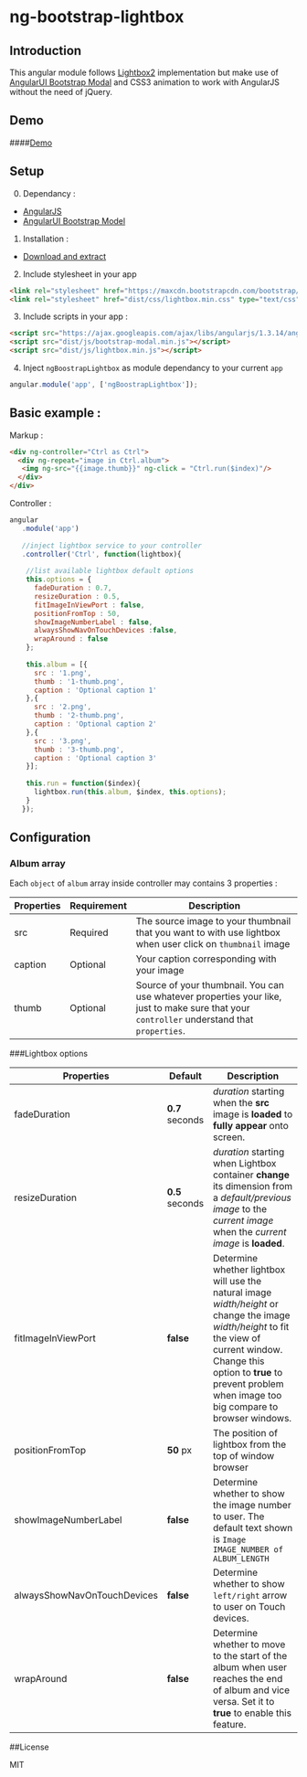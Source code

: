 # ng-bootstrap-lightbox

## Introduction

This angular module follows [Lightbox2](http://lokeshdhakar.com/projects/lightbox2/) implementation but make use of [AngularUI Bootstrap Modal](http://angular-ui.github.io/bootstrap/#/modal) and CSS3 animation to work with AngularJS without the need of jQuery.

## Demo

####[Demo](http://themyth92.com/project/ng-bootstrap-lightbox/index.html)

## Setup

0. Dependancy :

 - [AngularJS](https://angularjs.org/)
 - [AngularUI Bootstrap Model](http://angular-ui.github.io/bootstrap/#/modal)

1. Installation :

 - [Download and extract](https://github.com/themyth92/ng-bootstrap-lightbox/archive/master.zip)  

2. Include stylesheet in your app

 ```html   
 <link rel="stylesheet" href="https://maxcdn.bootstrapcdn.com/bootstrap/3.3.4/css/bootstrap.min.css" type="text/css"/>
<link rel="stylesheet" href="dist/css/lightbox.min.css" type="text/css">
 ```
 
3. Include scripts in your app : 
 
 ```html
 <script src="https://ajax.googleapis.com/ajax/libs/angularjs/1.3.14/angular.js"> </script>
 <script src="dist/js/bootstrap-modal.min.js"></script>
 <script src="dist/js/lightbox.min.js"></script>
 ```
 
4. Inject `ngBoostrapLightbox` as module dependancy to your current `app`

 ```js
angular.module('app', ['ngBoostrapLightbox']);
 ```

## Basic example : 

Markup :

```html
<div ng-controller="Ctrl as Ctrl">
  <div ng-repeat="image in Ctrl.album">
   <img ng-src="{{image.thumb}}" ng-click = "Ctrl.run($index)"/>
  </div>
</div>
```

Controller : 

```js
angular
   .module('app')
   
   //inject lightbox service to your controller
   .controller('Ctrl', function(lightbox){
    
    //list available lightbox default options
    this.options = {
      fadeDuration : 0.7,
      resizeDuration : 0.5,
      fitImageInViewPort : false,
      positionFromTop : 50,  
      showImageNumberLabel : false,
      alwaysShowNavOnTouchDevices :false,
      wrapAround : false
    };
    
    this.album = [{
      src : '1.png',
      thumb : '1-thumb.png',
      caption : 'Optional caption 1'
    },{
      src : '2.png',
      thumb : '2-thumb.png',
      caption : 'Optional caption 2'
    },{
      src : '3.png', 
      thumb : '3-thumb.png',
      caption : 'Optional caption 3'
    }]; 
    
    this.run = function($index){
      lightbox.run(this.album, $index, this.options);
    }
   }); 
```

## Configuration

### Album array

Each `object` of `album` array inside controller may contains 3 properties :

Properties | Requirement | Description
----------|-------------|------------
src | Required | The source image to your thumbnail that you want to with use lightbox when user click on `thumbnail` image
caption | Optional | Your caption corresponding with your image 
thumb | Optional | Source of your thumbnail. You can use whatever properties your like, just to make sure that your `controller` understand that `properties`.

###Lightbox options

Properties | Default | Description
-----------|---------|------------
fadeDuration | **0.7** seconds | *duration* starting when the **src** image is **loaded** to **fully appear** onto screen.
resizeDuration | **0.5** seconds | *duration* starting when Lightbox container  **change** its dimension from a *default/previous image* to the *current image* when the *current image* is **loaded**.
fitImageInViewPort | **false** | Determine whether lightbox will use the natural image *width/height*  or change the image *width/height* to fit the view of current window. Change this option to **true** to prevent problem when image too big compare to browser windows.
positionFromTop | **50** px | The position of lightbox from the top of window browser
showImageNumberLabel | **false** | Determine whether to show the image number to user. The default text shown is `Image IMAGE_NUMBER of ALBUM_LENGTH`
alwaysShowNavOnTouchDevices | **false** | Determine whether to show `left/right` arrow to user on Touch devices.
wrapAround | **false** | Determine whether to move to the start of the album when user reaches the end of album and vice versa. Set it to **true** to enable this feature.

##License

MIT
